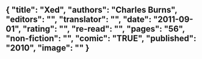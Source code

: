 {
 "title": "Xed",
 "authors": "Charles Burns",
 "editors": "",
 "translator": "",
 "date": "2011-09-01",
 "rating": "",
 "re-read": "",
 "pages": "56",
 "non-fiction": "",
 "comic": "TRUE",
 "published": "2010",
 "image": ""
}
---

